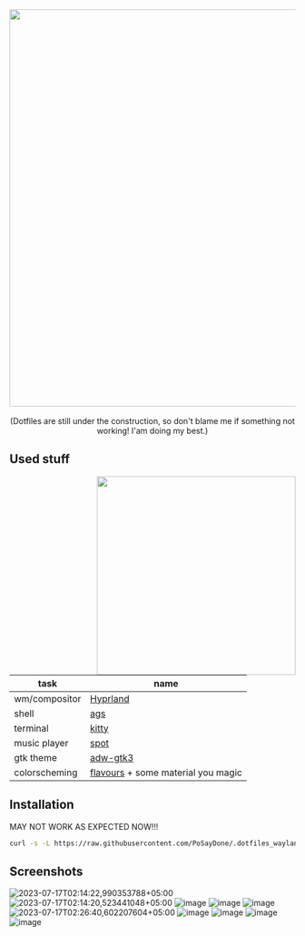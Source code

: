 
<div align="center">
<img src="https://github.com/PoSayDone/.dotfiles_wayland/assets/29358657/14f29b6d-b868-47b6-bb6d-7a0bc41c9b22" width=700>
</div>

<br>

<div align="center">
	(Dotfiles are still under the construction, so don't blame me if something not working! I'am doing my best.)
</div>

<h2>Used stuff</h2>

<img src="https://github.com/PoSayDone/.dotfiles_wayland/assets/29358657/d4e66b8a-cc0e-4700-8e7a-f8a0bfd024d3" width=350 align="right">


| task              | name                   |
| ----------------- | ---------------------- |
| wm/compositor     | [Hyprland](https://github.com/hyprwm/hyprland)                               |
| shell             | [ags](https://github.com/aylur/ags)                                         |
| terminal          | [kitty](https://github.com/kovidgoyal/kitty)                                 |
| music player      | [spot](https://github.com/xou816/spot/)                                      |
| gtk theme         | [adw-gtk3](https://github.com/lassekongo83/adw-gtk3)                         |
| colorscheming     | [flavours](https://github.com/Misterio77/flavours) + some material you magic |

<h2>Installation</h2>

MAY NOT WORK AS EXPECTED NOW!!!

```sh
curl -s -L https://raw.githubusercontent.com/PoSayDone/.dotfiles_wayland/main/install.sh | bash
```

<h2>Screenshots</h2>

![2023-07-17T02:14:22,990353788+05:00](https://github.com/PoSayDone/.dotfiles_wayland/assets/29358657/b52da2c5-13b9-49df-a0ae-e3404c95a03d)
![2023-07-17T02:14:20,523441048+05:00](https://github.com/PoSayDone/.dotfiles_wayland/assets/29358657/1a55fc82-05ae-48ea-b11e-283841948179)
![image](https://github.com/PoSayDone/.dotfiles_wayland/assets/29358657/948b7162-a4ed-4ee8-b50f-f0db7bd7d4c9)
![image](https://github.com/PoSayDone/.dotfiles_wayland/assets/29358657/67ba127e-ea6b-402f-bf59-cbb70b0052ce)
![image](https://github.com/PoSayDone/.dotfiles_wayland/assets/29358657/1fc8f60d-a4e1-4541-a273-52ae1a8e7321)
![2023-07-17T02:26:40,602207604+05:00](https://github.com/PoSayDone/.dotfiles_wayland/assets/29358657/eb8ec6ae-2c3a-47f4-b69b-baa74d03a4c2)
![image](https://github.com/PoSayDone/.dotfiles_wayland/assets/29358657/93074cb5-6e5a-47f7-a5b7-4bfe310f96ff)
![image](https://github.com/PoSayDone/.dotfiles_wayland/assets/29358657/095aae60-6768-44c9-ada6-f3b6a294f6fd)
![image](https://github.com/PoSayDone/.dotfiles_wayland/assets/29358657/1cbff17d-46f6-45d9-a917-2af9f3c14829)
![image](https://github.com/PoSayDone/.dotfiles_wayland/assets/29358657/77e8edc2-34fd-4866-aee9-f0391bfeca7c)

